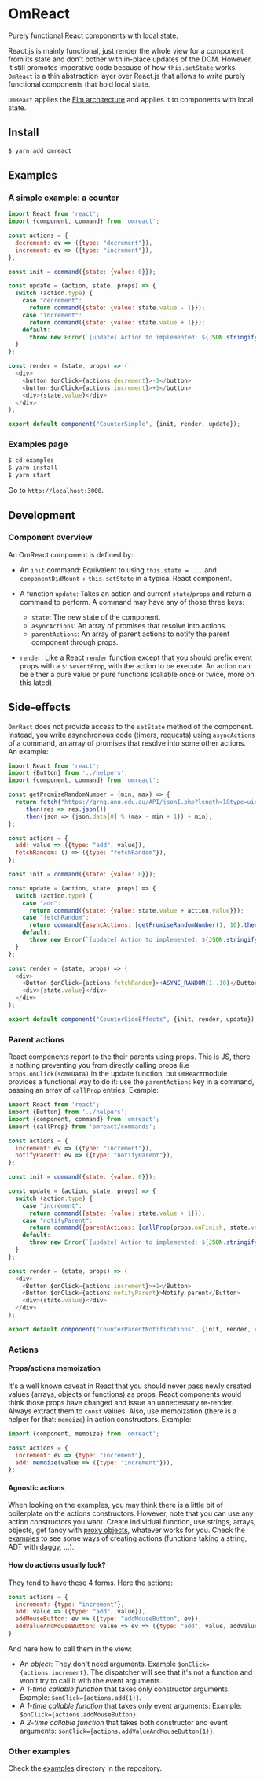 # OmReact

Purely functional React components with local state.

React.js is mainly functional, just render the whole view for a component from its state and don't bother with in-place updates of the DOM. However, it still promotes imperative code because of how `this.setState` works. `OmReact` is a thin abstraction layer over React.js that allows to write purely functional components that hold local state.

`OmReact` applies the [Elm architecture](https://guide.elm-lang.org/architecture/) and applies it to components with local state.

## Install

```sh
$ yarn add omreact
```

## Examples

### A simple example: a counter

```js
import React from 'react';
import {component, command} from 'omreact';

const actions = {
  decrement: ev => ({type: "decrement"}),
  increment: ev => ({type: "increment"}),
};

const init = command({state: {value: 0}});

const update = (action, state, props) => {
  switch (action.type) {
    case "decrement":
      return command({state: {value: state.value - 1}});
    case "increment":
      return command({state: {value: state.value + 1}});
    default:
      throw new Error(`[update] Action to implemented: ${JSON.stringify(action)}`);
  }
};

const render = (state, props) => (
  <div>
    <button $onClick={actions.decrement}>-1</button>
    <button $onClick={actions.increment}>+1</button>
    <div>{state.value}</div>
  </div>
);

export default component("CounterSimple", {init, render, update});
```

### Examples page

```sh
$ cd examples
$ yarn install
$ yarn start
```

Go to `http://localhost:3000`.

## Development

### Component overview

An OmReact component is defined by:

- An `init` command: Equivalent to using `this.state = ...` and ` componentDidMount` + `this.setState` in a typical React component.

- A function `update`: Takes an action and current `state`/`props` and return a command to perform. A command may have any of those three keys:

  - `state`: The new state of the component.
  - `asyncActions`: An array of promises that resolve into actions.
  - `parentActions`: An array of parent actions to notify the parent component through props.

- `render`: Like a React `render` function except that you should prefix event props with a `$`: `$eventProp`, with the action to be execute. An action can be either a pure value or pure functions (callable once or twice, more on this lated).

## Side-effects

`OmrRact` does not provide access to the `setState` method of the component. Instead, you write asynchronous code (timers, requests) using `asyncActions` of a command, an array of promises that resolve into some other actions. An example:

```js
import React from 'react';
import {Button} from '../helpers';
import {component, command} from 'omreact';

const getPromiseRandomNumber = (min, max) => {
  return fetch("https://qrng.anu.edu.au/API/jsonI.php?length=1&type=uint16")
    .then(res => res.json())
    .then(json => (json.data[0] % (max - min + 1)) + min);
};

const actions = {
  add: value => ({type: "add", value}),
  fetchRandom: () => ({type: "fetchRandom"}),
};

const init = command({state: {value: 0}});

const update = (action, state, props) => {
  switch (action.type) {
    case "add":
      return command({state: {value: state.value + action.value}});
    case "fetchRandom":
      return command({asyncActions: [getPromiseRandomNumber(1, 10).then(actions.add)]});
    default:
      throw new Error(`[update] Action to implemented: ${JSON.stringify(action)}`);
  }
};

const render = (state, props) => (
  <div>
    <Button $onClick={actions.fetchRandom}>+ASYNC_RANDOM(1..10)</Button>
    <div>{state.value}</div>
  </div>
);

export default component("CounterSideEffects", {init, render, update});
```

### Parent actions

React components report to the their parents using props. This is JS, there is nothing preventing you from directly calling props (i.e `props.onClick(someData)` in the update function, but `OmReact`module provides a functional way to do it: use the `parentActions` key in a command, passing an array of `callProp` entries. Example:

```js
import React from 'react';
import {Button} from '../helpers';
import {component, command} from 'omreact';
import {callProp} from 'omreact/commands';

const actions = {
  increment: ev => ({type: "increment"}),
  notifyParent: ev => ({type: "notifyParent"}),
};

const init = command({state: {value: 0}});

const update = (action, state, props) => {
  switch (action.type) {
    case "increment":
      return command({state: {value: state.value + 1}});
    case "notifyParent":
      return command({parentActions: [callProp(props.onFinish, state.value)]});
    default:
      throw new Error(`[update] Action to implemented: ${JSON.stringify(action)}`);
  }
};

const render = (state, props) => (
  <div>
    <Button $onClick={actions.increment}>+1</Button>
    <Button $onClick={actions.notifyParent}>Notify parent</Button>
    <div>{state.value}</div>
  </div>
);

export default component("CounterParentNotifications", {init, render, update});
```

### Actions

#### Props/actions memoization

It's a well known caveat in React that you should never pass newly created values (arrays, objects or functions) as props. React components would think those props have changed and issue an unnecessary re-render. Always extract them to `const` values. Also, use memoization (there is a helper for that: `memoize`) in action constructors. Example:

```js
import {component, memoize} from 'omreact';

const actions = {
  increment: ev => {type: "increment"},
  add: memoize(value => ({type: "increment"})),
};
```

#### Agnostic actions

When looking on the examples, you may think there is a little bit of boilerplate on the actions constructors. However, note that you can use any action constructors you want. Create individual function, use strings, arrays, objects, get fancy with [proxy objects](https://developer.mozilla.org/en-US/docs/Web/JavaScript/Reference/Global_Objects/Proxy), whatever works for you. Check the [examples](examples/src) to see some ways of creating actions (functions taking a string, ADT with [daggy](https://github.com/fantasyland/daggy), ...).

#### How do actions usually look?

They tend to have these 4 forms. Here the actions:

```js
const actions = {
  increment: {type: "increment"},
  add: value => ({type: "add", value}),
  addMouseButton: ev => ({type: "addMouseButton", ev}),
  addValueAndMouseButton: value => ev => ({type: "add", value, addValueAndMouseButton}),
}
```

And here how to call them in the view:

- An _object_: They don't need arguments. Example `$onClick={actions.increment}`. The dispatcher will see that it's not a function and won't try to call it with the event arguments.
- A _1-time callable function_ that takes only constructor arguments. Example: `$onClick={actions.add(1)}`.
- A _1-time callable function_ that takes only event arguments: Example: `$onClick={actions.addMouseButton}`.
- A _2-time callable function_ that takes both constructor and event arguments: `$onClick={actions.addValueAndMouseButton(1)}`.

### Other examples

Check the [examples](examples/src) directory in the repository.
